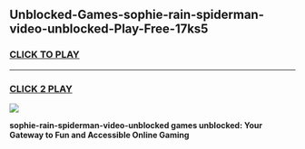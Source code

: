 
## Unblocked-Games-sophie-rain-spiderman-video-unblocked-Play-Free-17ks5
<h3>
<a href="https://premium76.site?title=sophie-rain-spiderman-video-unblocked&ref=20M">CLICK TO PLAY</a></h3>
<hr>

<h3>
<a href="https://premium76.site?title=sophie-rain-spiderman-video-unblocked&ref=20M">CLICK 2 PLAY</a>
  
</h3>

<a href="https://premium76.site?title=sophie-rain-spiderman-video-unblocked&ref=19M"><img src="https://clearcache.store/games.png"></a>


**sophie-rain-spiderman-video-unblocked games unblocked: Your Gateway to Fun and Accessible Online Gaming**
